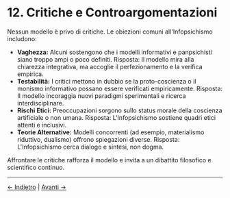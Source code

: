 # 12. Critiche e Controargomentazioni

Nessun modello è privo di critiche. Le obiezioni comuni all'Infopsichismo includono:

- **Vaghezza:** Alcuni sostengono che i modelli informativi e panpsichisti siano troppo ampi o poco definiti. Risposta: Il modello mira alla chiarezza integrativa, ma accoglie il perfezionamento e la verifica empirica.
- **Testabilità:** I critici mettono in dubbio se la proto-coscienza o il monismo informativo possano essere verificati empiricamente. Risposta: Il modello incoraggia nuovi paradigmi sperimentali e ricerca interdisciplinare.
- **Rischi Etici:** Preoccupazioni sorgono sullo status morale della coscienza artificiale o non umana. Risposta: L'Infopsichismo sostiene quadri etici attenti e inclusivi.
- **Teorie Alternative:** Modelli concorrenti (ad esempio, materialismo riduttivo, dualismo) offrono spiegazioni diverse. Risposta: L'Infopsichismo cerca dialogo e sintesi, non dogma.

Affrontare le critiche rafforza il modello e invita a un dibattito filosofico e scientifico continuo.

---
<div class="navigation-links">
<a href="../11_Studi_di_Caso_e_Applicazioni_Pratiche/" class="nav-link prev-link">← Indietro</a> | <a href="../13_Metodologia_ed_Epistemologia/" class="nav-link next-link">Avanti →</a>
</div>
